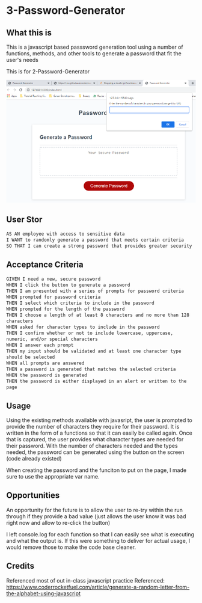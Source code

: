 # 3-Password-Generator
## What this is
This is a javascript based passsword generation tool using a number of functions, methods, and other tools to generate a password that fit the user's needs

This is for 2-Password-Generator

![Password Generator](./assets/images/PasswordGeneratorPrompts.png)

## User Stor
```
AS AN employee with access to sensitive data
I WANT to randomly generate a password that meets certain criteria
SO THAT I can create a strong password that provides greater security
```

## Acceptance Criteria
```
GIVEN I need a new, secure password
WHEN I click the button to generate a password
THEN I am presented with a series of prompts for password criteria
WHEN prompted for password criteria
THEN I select which criteria to include in the password
WHEN prompted for the length of the password
THEN I choose a length of at least 8 characters and no more than 128 characters
WHEN asked for character types to include in the password
THEN I confirm whether or not to include lowercase, uppercase, numeric, and/or special characters
WHEN I answer each prompt
THEN my input should be validated and at least one character type should be selected
WHEN all prompts are answered
THEN a password is generated that matches the selected criteria
WHEN the password is generated
THEN the password is either displayed in an alert or written to the page
```

## Usage
Using the existing methods available with javasript, the user is prompted to provide the number of characters they require for their password. It is written in the form of a functions so that it can easily be called again. 
Once that is captured, the user provides what character types are needed for their password.
With the number of characters needed and the types needed, the password can be generated using the button on the screen (code already existed)

When creating the password and the funciton to put on the page, I made sure to use the appropriate var name. 


## Opportunities
An opportunity for the future is to allow the user to re-try within the run through if they provide a bad value (just allows the user know it was bad right now and allow to re-click the button)

I  left console.log for each function so that I can easily see what is executing and what the output is. If this were something to deliver for actual usage, I would remove those to make the code base cleaner.

## Credits
Referenced most of out in-class javascript practice
Referenced: https://www.coderrocketfuel.com/article/generate-a-random-letter-from-the-alphabet-using-javascript
